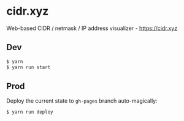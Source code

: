 # cidr.xyz

Web-based CIDR / netmask / IP address visualizer - https://cidr.xyz

## Dev

```bash
$ yarn
$ yarn run start
```

## Prod

Deploy the current state to `gh-pages` branch auto-magically:

```bash
$ yarn run deploy
```
